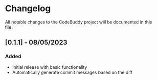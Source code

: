 # Changelog

All notable changes to the CodeBuddy project will be documented in this file.

## [0.1.1] - 08/05/2023

### Added

-   Initial release with basic functionality
-   Automatically generate commit messages based on the diff
